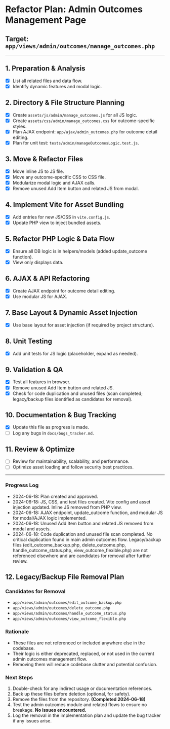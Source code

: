 # Refactor Plan: Admin Outcomes Management Page

## Target: `app/views/admin/outcomes/manage_outcomes.php`

---

## 1. Preparation & Analysis

- [x] List all related files and data flow.
- [x] Identify dynamic features and modal logic.

## 2. Directory & File Structure Planning

- [x] Create `assets/js/admin/manage_outcomes.js` for all JS logic.
- [x] Create `assets/css/admin/manage_outcomes.css` for outcome-specific styles.
- [x] Plan AJAX endpoint: `app/ajax/admin_outcomes.php` for outcome detail editing.
- [x] Plan for unit test: `tests/admin/manageOutcomesLogic.test.js`.

## 3. Move & Refactor Files

- [x] Move inline JS to JS file.
- [x] Move any outcome-specific CSS to CSS file.
- [x] Modularize modal logic and AJAX calls.
- [x] Remove unused Add Item button and related JS from modal.

## 4. Implement Vite for Asset Bundling

- [x] Add entries for new JS/CSS in `vite.config.js`.
- [x] Update PHP view to inject bundled assets.

## 5. Refactor PHP Logic & Data Flow

- [x] Ensure all DB logic is in helpers/models (added update_outcome function).
- [x] View only displays data.

## 6. AJAX & API Refactoring

- [x] Create AJAX endpoint for outcome detail editing.
- [x] Use modular JS for AJAX.

## 7. Base Layout & Dynamic Asset Injection

- [x] Use base layout for asset injection (if required by project structure).

## 8. Unit Testing

- [x] Add unit tests for JS logic (placeholder, expand as needed).

## 9. Validation & QA

- [x] Test all features in browser.
- [x] Remove unused Add Item button and related JS.
- [x] Check for code duplication and unused files (scan completed; legacy/backup files identified as candidates for removal).

## 10. Documentation & Bug Tracking

- [x] Update this file as progress is made.
- [ ] Log any bugs in `docs/bugs_tracker.md`.

## 11. Review & Optimize

- [ ] Review for maintainability, scalability, and performance.
- [ ] Optimize asset loading and follow security best practices.

---

### Progress Log

- 2024-06-18: Plan created and approved.
- 2024-06-18: JS, CSS, and test files created. Vite config and asset injection updated. Inline JS removed from PHP view.
- 2024-06-18: AJAX endpoint, update_outcome function, and modular JS for modal/AJAX logic implemented.
- 2024-06-18: Unused Add Item button and related JS removed from modal and assets.
- 2024-06-18: Code duplication and unused file scan completed. No critical duplication found in main admin outcomes flow. Legacy/backup files (edit_outcome_backup.php, delete_outcome.php, handle_outcome_status.php, view_outcome_flexible.php) are not referenced elsewhere and are candidates for removal after further review.

## 12. Legacy/Backup File Removal Plan

### Candidates for Removal

- `app/views/admin/outcomes/edit_outcome_backup.php`
- `app/views/admin/outcomes/delete_outcome.php`
- `app/views/admin/outcomes/handle_outcome_status.php`
- `app/views/admin/outcomes/view_outcome_flexible.php`

### Rationale

- These files are not referenced or included anywhere else in the codebase.
- Their logic is either deprecated, replaced, or not used in the current admin outcomes management flow.
- Removing them will reduce codebase clutter and potential confusion.

### Next Steps

1. Double-check for any indirect usage or documentation references.
2. Back up these files before deletion (optional, for safety).
3. Remove the files from the repository. **(Completed 2024-06-18)**
4. Test the admin outcomes module and related flows to ensure no breakage. **No issues encountered.**
5. Log the removal in the implementation plan and update the bug tracker if any issues arise.
